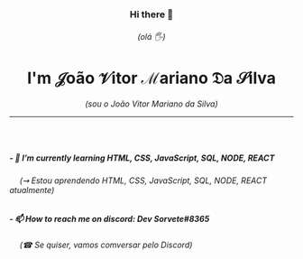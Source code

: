 <h3 align="center">Hi there 👋</h3>
<h6 align="center"> (olá 🖐) </h6>

<h1 align="CENTER">
I'm &Jscr;oão &Vscr;itor &phmmat;ariano &Dfr;a &Sscr;ilva
</h1>
<h6 align="center"> (sou o João Vitor Mariano da Silva)
<br />
<hr />
<br />
<h5>- 🌱 I’m currently learning HTML, CSS, JavaScript, SQL, NODE, REACT</h5>
<h6> &emsp; (&zigrarr; Estou aprendendo HTML, CSS, JavaScript, SQL, NODE, REACT atualmente)</h6>
<h5>- 📫 How to reach me on discord: Dev Sorvete#8365</h5>
<h6> &emsp; (&phone; Se quiser, vamos comversar pelo Discord) </h6>
